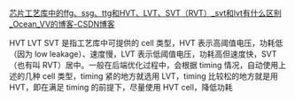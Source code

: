 
[芯片工艺库中的ffg、ssg、ttg和HVT、LVT、SVT（RVT）_svt和lvt有什么区别_Ocean_VV的博客-CSDN博客](https://blog.csdn.net/qq_41634276/article/details/126979760)

HVT LVT SVT 是指工艺库中可提供的 cell 类型，HVT 表示高阈值电压，功耗低（因为 low leakage）、速度慢，LVT 表示低阈值电压，功耗高但速度快，SVT（也有叫 RVT）居中。一般在后端优化过程中，会根据 timing 情况，自动使用上述的几种 cell 类型，timing 紧的地方就选用 LVT，timing 比较松的地方就是用 HVT，即在满足 timing 的前提下，尽量使用 HVT cell，降低功耗